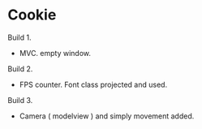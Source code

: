 Cookie
======
Build 1.
  + MVC. empty window.

Build 2.
  + FPS counter. Font class projected and used.

Build 3.
  + Camera ( modelview ) and simply movement added.